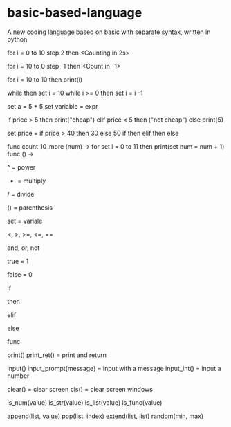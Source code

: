# basic-based-language
A new coding language based on basic with separate syntax, written in python


for i = 0 to 10 step 2 then 
<Counting in 2s>

for i = 10 to 0 step -1 then <expr> 
<Count in -1>

for i = 10 to 10 then print(i)


while <condition> then <expression>
set i = 10
while i >= 0 then set i = i -1 

set a =  5 * 5
set variable = expr

if price > 5 then print("cheap") elif price < 5 then ("not cheap") else print(5)

set price = if price > 40 then 30 else 50
if <condition> then <expr> elif <condition> then <expr> else <expr>

func  count_10_more (num) -> for set i = 0 to 11 then print(set num = num + 1)
func <name> (<inputs>) -> <expr>

^ = power

* = multiply

/ =  divide

() = parenthesis

set = variale

<, >,  >=, <=, ==

and, or, not

true = 1

false = 0

if <expression>
  
then <expression>
  
elif <expression>
  
else <expression>
  
func 

print(<expr>)
print_ret(<expr>) = print and return

input()
input_prompt(message) = input with a message
input_int() = input a number

clear() = clear screen 
cls() = clear screen windows

is_num(value)
is_str(value)
is_list(value)
is_func(value)

append(list, value)
pop(list. index)
extend(list, list)
random(min, max)




